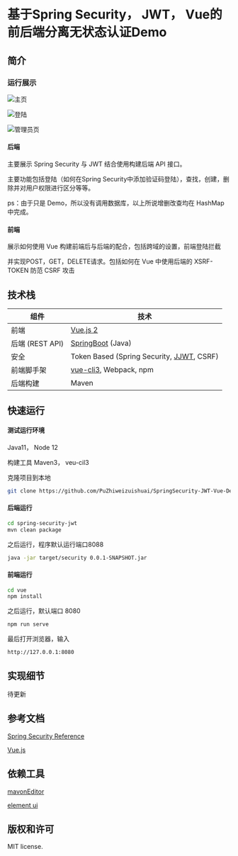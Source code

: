 # 基于Spring Security， JWT， Vue的前后端分离无状态认证Demo

## 简介

### 运行展示

![主页](http://127.0.0.1:8088/images/home.jpg)

![登陆]()

![管理员页]()

#### 后端

主要展示 Spring Security 与 JWT 结合使用构建后端 API 接口。

主要功能包括登陆（如何在Spring Security中添加验证码登陆），查找，创建，删除并对用户权限进行区分等等。

ps：由于只是 Demo，所以没有调用数据库，以上所说增删改查均在 HashMap 中完成。

#### 前端

展示如何使用 Vue 构建前端后与后端的配合，包括跨域的设置，前端登陆拦截

并实现POST，GET，DELETE请求。包括如何在 Vue 中使用后端的 XSRF-TOKEN 防范 CSRF 攻击

## 技术栈

组件         | 技术
---               | ---
前端          | [Vue.js 2](https://cn.vuejs.org/)
后端 (REST API)    | [SpringBoot](https://projects.spring.io/spring-boot) (Java)
安全          | Token Based (Spring Security, [JJWT](https://github.com/auth0/java-jwt), CSRF)
前端脚手架| [vue-cli3](https://cli.vuejs.org/), Webpack, npm
后端构建| Maven

## 快速运行

#### 测试运行环境

Java11， Node 12

构建工具 Maven3， veu-cil3

克隆项目到本地

```bash
git clone https://github.com/PuZhiweizuishuai/SpringSecurity-JWT-Vue-Deom.git
```

#### 后端运行

```bash
cd spring-security-jwt
mvn clean package
```

之后运行，程序默认运行端口8088

```bash
java -jar target/security 0.0.1-SNAPSHOT.jar
```

#### 前端运行

```bash
cd vue
npm install
```

之后运行，默认端口 8080

```bash
npm run serve
```

最后打开浏览器，输入

```
http://127.0.0.1:8080
```

## 实现细节

待更新

## 参考文档

[Spring Security Reference](https://docs.spring.io/spring-security/site/docs/5.2.2.BUILD-SNAPSHOT/reference/htmlsingle/)


[Vue.js](https://cn.vuejs.org/)

## 依赖工具

[mavonEditor](https://github.com/hinesboy/mavonEditor)

[element ui](https://element.eleme.io/)


## 版权和许可

MIT license.

